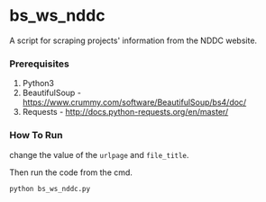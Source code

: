 # bs_ws_nddc
A script for scraping projects' information from the NDDC website.

### Prerequisites

1. Python3
2. BeautifulSoup - https://www.crummy.com/software/BeautifulSoup/bs4/doc/
3. Requests - http://docs.python-requests.org/en/master/

### How To Run 

change the value of the ```urlpage``` and ```file_title```.

Then run the code from the cmd.

```
python bs_ws_nddc.py
```
